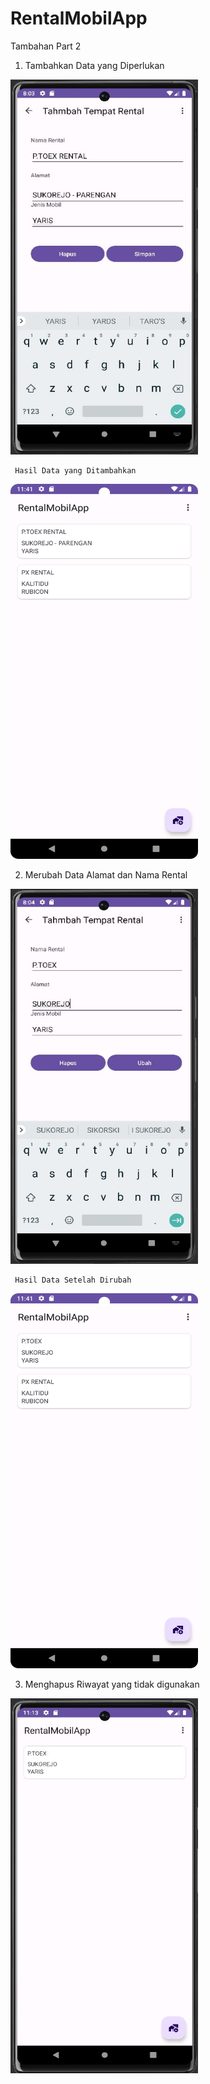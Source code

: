 # RentalMobilApp
 Tambahan Part 2

1. Tambahkan Data yang Diperlukan

 <img src = "https://github.com/RetyaPutri/RentalMobilApp/blob/main/1.3.jpg" width = "300" height = "600">

     Hasil Data yang Ditambahkan

 <img src = "https://github.com/RetyaPutri/RentalMobilApp/blob/main/NOO%202.png" width = "300" height = "600">

 2. Merubah Data Alamat dan Nama Rental

 <img src = "https://github.com/RetyaPutri/RentalMobilApp/blob/main/1.5.jpg" width = "300" height = "600">

     Hasil Data Setelah Dirubah

 <img src = "https://github.com/RetyaPutri/RentalMobilApp/blob/main/1.9%20DELETE.png" width = "300" height = "600">

 3. Menghapus Riwayat yang tidak digunakan

 <img src = "https://github.com/RetyaPutri/RentalMobilApp/blob/main/1.6.jpg" width = "300" height = "600">   


   

   
